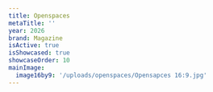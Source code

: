 ```yaml
---
title: Openspaces
metaTitle: ''
year: 2026
brand: Magazine
isActive: true
isShowcased: true
showcaseOrder: 10
mainImage:
  image16by9: '/uploads/openspaces/Opensapces 16:9.jpg'
---
```


